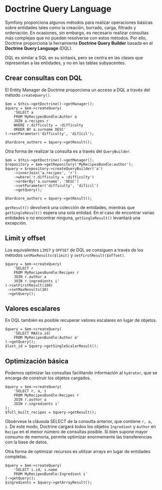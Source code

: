 # Doctrine Query Language

Symfony proporciona algunos métodos para realizar operaciones básicas sobre entidades tales como la creación, borrado, carga, filtrado y ordenación. En ocasiones, sin embargo, es necesario realizar consultas más complejas que no pueden resolverse con estos métodos. Por ello, Doctrine proporciona la herramienta **Doctrine Query Builder** basada en el **Doctrine Query Language** (DQL).

DQL es similar a SQL en su sintaxis, pero se centra en las clases que representan a las entidades, y no en las tablas subyacentes.


## Crear consultas con DQL

El Entity Manager de Doctrine proporciona un acceso a DQL a través del método `createQuery()`.

```
$em = $this->getDoctrine()->getManager();
$query = $em->createQuery(
    'SELECT a
    FROM MyRecipesBundle:Author a
    JOIN a.recipes r
    WHERE r.difficulty = :difficulty
    ORDER BY a.surname DESC'
)->setParameter('difficulty', 'difícil');

$hardcore_authors = $query->getResult();
```


Otra forma de realizar la consulta es a través del `QueryBuilder`.


```
$em = $this->getDoctrine()->getManager();
$repository = $em->getRepository('MyRecipesBundle:author');
$query = $repository->createQueryBuilder('a')
    ->innerJoin('a.recipes', 'r')
    ->where('r.difficulty = :difficulty')
    ->orderBy('a.surname', 'DESC')
    ->setParameter('difficulty', 'difícil')
    ->getQuery();

$hardcore_authors = $query->getResult();
```

`getResult()` devolverá una colección de entidades, mientras que `getSingleResult()` espera una sola entidad. En el caso de encontrar varias entidades o no encontrar ninguna, `getSingleResult()` levantará una excepción.


## Limit y offset

Los equivalentes `LIMIT` y `OFFSET` de DQL se consiguen a través de los métodos `setMaxResults($limit)` y `setFirstResult($offset)`.

```
$query = $em->createQuery(
    'SELECT r
    FROM MyRecipesBundle:Recipes r
    JOIN r.author a
    JOIN r.ingredients i'
)->setFirstResult(100)
 ->setMaxResults(10)
 ->getQuery();
```

## Valores escalares

En DQL también es posible recuperar valores escalares en lugar de objetos.

```
$query = $em->createQuery(
    'SELECT MAX(a.id)
    FROM MyRecipesBundle:Author a'
)->getQuery();
$last_id = $query->getSingleScalarResult();
```

## Optimización básica

Podemos optimizar las consultas facilitando información al `hydrator`, que se encarga de construir los objetos cargados.

```
$query = $em->createQuery(
    'SELECT r, a, i
    FROM MyRecipesBundle:Recipes r
    JOIN r.author a
    JOIN r.ingredients i'
);
$full_built_recipes = $query->getResult();
```

Obsérvese la cláusula SELECT de la consulta anterior, que contiene `r, a, i`. De este modo, Doctrine cargará todos los objetos `Ingredient` y `Author` en `Recipe` en el menor número de consultas posible. Si bien supone mayor consumo de memoria, permite optimizar enormemente las transferencias con la base de datos.


Otra forma de optimizar recursos es utilizar arrays en lugar de entidades completas.

```
$query = $em->createQuery(
    'SELECT i.id, i.name
    FROM MyRecipesBundle:Ingredient i'
)->getQuery();
$ingredients = $query->getArrayResult();
```
